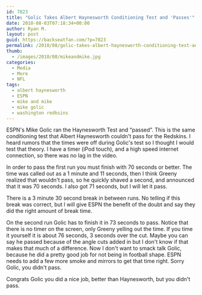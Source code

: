 ```yaml
---
id: 7823
title: "Golic Takes Albert Haynesworth Conditioning Test and 'Passes'"
date: 2010-08-03T07:18:34+00:00
author: Ryan M.
layout: post
guid: https://backseatfan.com/?p=7823
permalink: /2010/08/golic-takes-albert-haynesworth-conditioning-test-and-passes/
thumb:
  - /images/2010/08/mikeandmike.jpg
categories:
  - Media
  - More
  - NFL
tags:
  - albert haynesworth
  - ESPN
  - mike and mike
  - mike golic
  - washington redksins
---
```


<div class="entry">
  <p>
  </p>

  <p>
    ESPN's Mike Golic ran the Haynesworth Test and &#8220;passed&#8221;. This is the same conditioning test that Albert Haynesworth couldn't pass for the Redskins. I heard rumors that the times were off during Golic's test so I thought I would test that theory. I have a timer (iPod touch), and a high speed internet connection, so there was no lag in the video.
  </p>

  <p>
    In order to pass the first run you must finish with 70 seconds or better. The time was called out as a 1 minute and 11 seconds, then I think Greeny realized that wouldn't pass, so he quickly shaved a second, and announced that it was 70 seconds. I also got 71 seconds, but I will let it pass.
  </p>

  <p>
    There is a 3 minute 30 second break in between runs. No telling if this break was correct, but I will give ESPN the benefit of the doubt and say they did the right amount of break time.
  </p>

  <p>
    On the second run Golic has to finish it in 73 seconds to pass. Notice that there is no timer on the screen, only Greeny yelling out the time. If you time it yourself it is about 76 seconds, 3 seconds over the cut. Maybe you can say he passed because of the angle cuts added in but I don't know if that makes that much of a difference. Now I don't want to smack talk Golic, because he did a pretty good job for not being in football shape. ESPN needs to add a few more smoke and mirrors to get that time right. Sorry Golic, you didn't pass.
  </p>

  <p>
    Congrats Golic you did a nice job, better than Haynesworth, but you didn't pass.
  </p>
</div>
